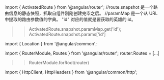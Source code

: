 

import { ActivatedRoute } from '@angular/router';
//route.snapshot 是一个路由信息的静态快照，抓取自组件刚刚创建完毕之后。
//paramMap 是一个从 URL 中提取的路由参数值的字典。 "id" 对应的值就是要获取的英雄的 id。
  >>ActivatedRoute.snapshot.paramMap.get('id');
  >>ActivatedRoute.snapshot.params['id']


import { Location } from '@angular/common';


import { RouterModule, Routes } from '@angular/router';
	router:Routes = [...]
  >>RouterModule.forRoot(router)


  import { HttpClient, HttpHeaders } from '@angular/common/http';
